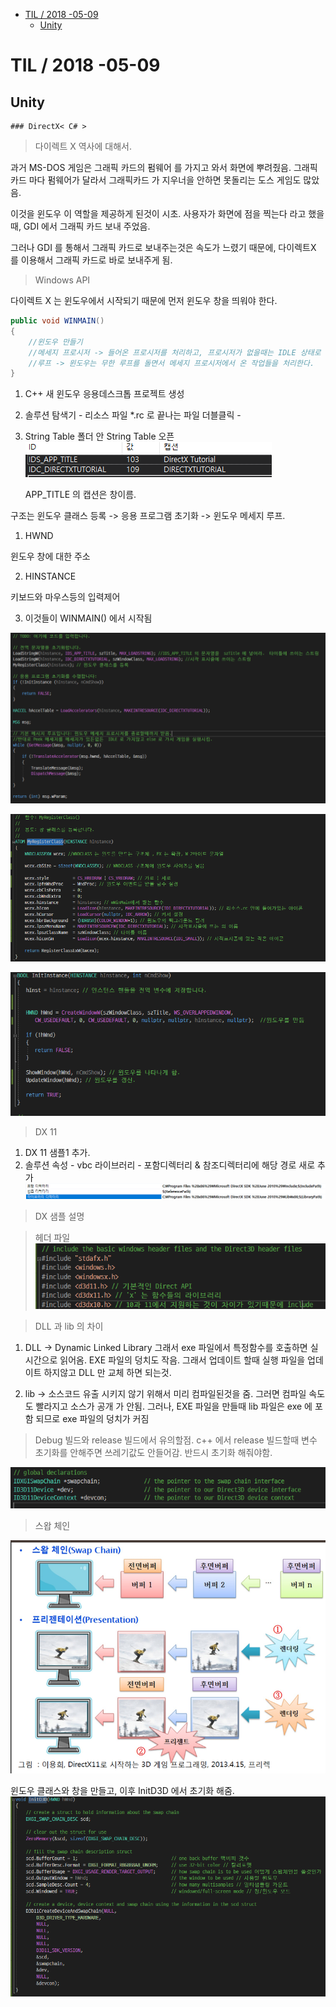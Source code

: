 <!-- START doctoc generated TOC please keep comment here to allow auto update -->
<!-- DON'T EDIT THIS SECTION, INSTEAD RE-RUN doctoc TO UPDATE -->


- [TIL   / 2018 -05-09](#til----2018--05-09)
  - [Unity](#unity)

<!-- END doctoc generated TOC please keep comment here to allow auto update -->

# TIL   / 2018 -05-09
  ## Unity
    ### DirectX< C# >

> 다이렉트 X 역사에 대해서.
> 

과거 MS-DOS 게임은 그래픽 카드의 펌웨어 를 가지고 와서 화면에 뿌려줬음. 그래픽 카드 마다 펌웨어가 달라서 그래픽카드 가 지우너을 안하면 못돌리는 도스 게임도 많았음.

이것을 윈도우 이 역할을 제공하게 된것이 시초.
사용자가 화면에 점을 찍는다 라고 했을때,  GDI 에서 그래픽 카드 보내 주었음.

그러나 GDI 를 통해서 그래픽 카드로 보내주는것은 속도가 느렸기 때문에, 다이렉트X 를 이용해서 그래픽 카드로 바로 보내주게 됨.

> Windows API

다이렉트 X 는 윈도우에서 시작되기 때문에 먼저 윈도우 창을 띄워야 한다.

```cs
public void WINMAIN()
{
    //윈도우 만들기
    //메세지 프로시저 -> 들어온 프로시저를 처리하고, 프로시저가 없을때는 IDLE 상태로 돌아감
    //루프 -> 윈도우는 무한 루프를 돌면서 메세지 프로시저에서 온 작업들을 처리한다.
}
```


1. C++ 새 윈도우 응용데스크톱 프로젝트 생성
2. 솔루션 탐색기 - 리소스 파일 *.rc 로 끝나는 파일 더블클릭 - 
3. String Table 폴더 안 String Table 오픈
![](/img/2018-11-26-13-47-20.png)

    APP_TITLE 의 캡션은 창이름.

구조는  윈도우 클래스 등록 -> 응용 프로그램 초기화 -> 윈도우 메세지 루프.

1. HWND 

윈도우 창에 대한 주소

2. HINSTANCE 

키보드와 마우스등의 입력제어

3. 이것들이 WINMAIN() 에서 시작됨

![](/img/2018-11-26-14-16-03.png)

![](/img/2018-11-26-14-16-46.png)

![](/img/2018-11-26-14-17-02.png)

> DX 11
1. DX 11 샘플1 추가.
2. 솔루션 속성 - vbc 라이브러리 - 포함디렉터리 & 참조디렉터리에 해당 경로 새로 추가
![](/img/2018-11-26-14-40-14.png)

> DX 샘플 설명

>헤더 파일
![](/img/2018-11-26-14-50-32.png)

>DLL 과 lib 의 차이

1. DLL -> Dynamic Linked Library 그래서 exe 파일에서 특정함수를 호출하면 실시간으로 읽어옴. EXE 파일의 덩치도 작음. 그래서 업데이트 할때 실행 파일을 업데이트 하지않고 DLL 만 교체 하면 되는것.

2. lib -> 소스코드 유출 시키지 않기 위해서 미리 컴파일된것을 줌. 그러면 컴파일 속도도 빨라지고 소스가 공개 가 안됨. 그러나, EXE 파일을 만들때 lib 파일은 exe 에 포함 되므로 exe 파일의 덩치가 커짐

> Debug 빌드와 release 빌드에서 유의할점.
c++ 에서 release 빌드할때 변수 초기화를 안해주면 쓰레기값도 안들어감. 반드시 초기화 해줘야함.

![](/img/2018-11-26-14-57-40.png)

> 스왑 체인

![](/img/2018-11-26-15-02-44.png)

윈도우 클래스와 창을 만들고, 이후 InitD3D 에서 초기화 해줌.
![](/img/2018-11-26-15-03-46.png)